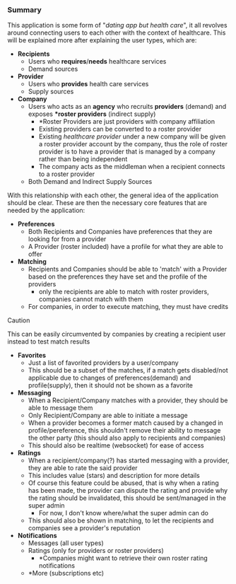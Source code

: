 ### Summary

This application is some form of "_dating app but health care_", it all revolves around connecting users to each other with the context of healthcare. This will be explained more after explaining the user types, which are:

-   **Recipients**
    -   Users who **requires**/**needs** healthcare services
    -   Demand sources
-   **Provider**
    -   Users who **provides** health care services
    -   Supply sources
-   **Company**
    -   Users who acts as an **agency** who recruits **providers** (demand) and exposes **\*roster providers** (indirect supply)
        -   \*Roster Providers are just providers with company affiliation
        -   Existing providers can be converted to a roster provider
        -   Existing _healthcare provider_ under a new company will be given a roster provider account by the company, thus the role of roster provider is to have a provider that is managed by a company rather than being independent
        -   The company acts as the middleman when a recipient connects to a roster provider
    -   Both Demand and Indirect Supply Sources

With this relationship with each other, the general idea of the application should be clear.
These are then the necessary core features that are needed by the application:

-   **Preferences**
    -   Both Recipients and Companies have preferences that they are looking for from a provider
    -   A Provider (roster included) have a profile for what they are able to offer
-   **Matching**
    -   Recipients and Companies should be able to 'match' with a Provider based on the preferences they have set and the profile of the providers
        -   only the recipients are able to match with roster providers, companies cannot match with them
    -   For companies, in order to execute matching, they must have credits

> [!CAUTION]
> This can be easily circumvented by companies by creating a recipient user instead to test match results

-   **Favorites**
    -   Just a list of favorited providers by a user/company
    -   This should be a subset of the matches, if a match gets disabled/not applicable due to changes of preferences(demand) and profile(supply), then it should not be shown as a favorite
-   **Messaging**
    -   When a Recipient/Company matches with a provider, they should be able to message them
    -   Only Recipient/Company are able to initiate a message
    -   When a provider becomes a former match caused by a changed in profile/pereference, this shouldn't remove their ability to message the other party (this should also apply to recipients and companies)
    -   This should also be realtime (websocket) for ease of access
-   **Ratings**
    -   When a recipient/company(?) has started messaging with a provider, they are able to rate the said provider
    -   This includes value (stars) and description for more details
    -   Of course this feature could be abused, that is why when a rating has been made, the provider can dispute the rating and provide why the rating should be invalidated, this should be sent/managed in the super admin
        -   For now, I don't know where/what the super admin can do
    -   This should also be shown in matching, to let the recipients and companies see a provider's reputation
-   **Notifications**
    -   Messages (all user types)
    -   Ratings (only for providers or roster providers)
        -   \*Companies might want to retrieve their own roster rating notifications
    -   \*More (subscriptions etc)
